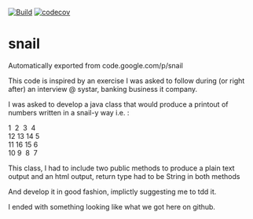[![Build](https://travis-ci.org/zg2pro/snail.svg?branch=master)](https://travis-ci.org/zg2pro/snail)
[![codecov](https://codecov.io/gh/zg2pro/snail/branch/master/graph/badge.svg)](https://codecov.io/gh/zg2pro/snail/branch/master)


# snail
Automatically exported from code.google.com/p/snail

This code is inspired by an exercise I was asked to follow during (or right after) an interview @ systar, banking business it company.

I was asked to develop a java class that would produce a printout of numbers written in a snail-y way i.e. :

1&nbsp;&nbsp;2&nbsp;&nbsp;3&nbsp;&nbsp;4<br/>
12&nbsp;13&nbsp;14&nbsp;5<br/>
11&nbsp;16&nbsp;15&nbsp;6<br/>
10&nbsp;9&nbsp;&nbsp;8&nbsp;&nbsp;7

This class, I had to include two public methods to produce a plain text output and an html output, return type had to be String in both methods

And develop it in good fashion, implictly suggesting me to tdd it.

I ended with something looking like what we got here on github.
